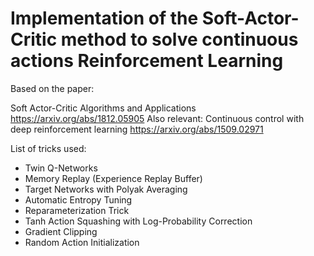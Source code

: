 # Implementation of the Soft-Actor-Critic method to solve continuous actions Reinforcement Learning
Based on the paper:

Soft Actor-Critic Algorithms and Applications
https://arxiv.org/abs/1812.05905
Also relevant:
Continuous control with deep reinforcement learning
https://arxiv.org/abs/1509.02971

List of tricks used:
- Twin Q-Networks
- Memory Replay (Experience Replay Buffer)
- Target Networks with Polyak Averaging
- Automatic Entropy Tuning
- Reparameterization Trick
- Tanh Action Squashing with Log-Probability Correction
- Gradient Clipping
- Random Action Initialization

